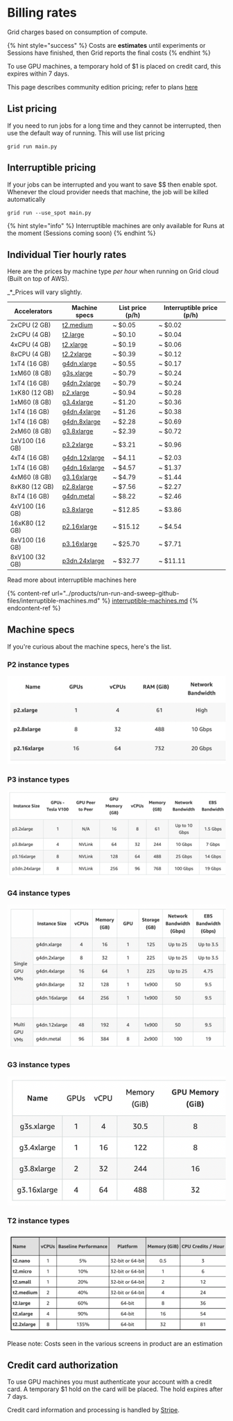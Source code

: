 # Billing rates

Grid charges based on consumption of compute.

{% hint style="success" %}
Costs are **estimates** until experiments or Sessions have finished, then Grid reports the final costs
{% endhint %}

To use GPU machines, a temporary hold of $1 is placed on credit card, this expires within 7 days.

This page describes community edition pricing; refer to plans [here](https://www.grid.ai/pricing/)

## List pricing

If you need to run jobs for a long time and they cannot be interrupted, then use the default way of running. This will use list pricing

```
grid run main.py
```

## Interruptible pricing

If your jobs can be interrupted and you want to save \$$\$$ then enable spot. Whenever the cloud provider needs that machine, the job will be killed automatically

```
grid run --use_spot main.py
```

{% hint style="info" %}
Interruptible machines are only available for Runs at the moment (Sessions coming soon)
{% endhint %}

## Individual Tier hourly rates

Here are the prices by machine type _per hour_ when running on Grid cloud (Built on top of AWS).

\_\*\_Prices will vary slightly.

| Accelerators   | Machine specs                                                                          | List  price (p/h) | Interruptible  price (p/h) |
| -------------- | -------------------------------------------------------------------------------------- | ----------------- | -------------------------- |
| 2xCPU (2 GB)   | [t2.medium](https://aws.amazon.com/blogs/aws/new-t2-xlarge-and-t2-2xlarge-instances/)  | \~ $0.05          | \~ $0.02                   |
| 2xCPU (4 GB)   | [t2.large](https://aws.amazon.com/blogs/aws/new-t2-xlarge-and-t2-2xlarge-instances/)   | \~ $0.10          | \~ $0.04                   |
| 4xCPU (4 GB)   | [t2.xlarge](https://aws.amazon.com/blogs/aws/new-t2-xlarge-and-t2-2xlarge-instances/)  | \~ $0.19          | \~ $0.06                   |
| 8xCPU (4 GB)   | [t2.2xlarge](https://aws.amazon.com/blogs/aws/new-t2-xlarge-and-t2-2xlarge-instances/) | \~ $0.39          | \~ $0.12                   |
| 1xT4 (16 GB)   | [g4dn.xlarge](https://aws.amazon.com/ec2/instance-types/g4/)                           | \~ $0.55          | \~ $0.17                   |
| 1xM60 (8 GB)   | [g3s.xlarge](https://aws.amazon.com/ec2/instance-types/g3/)                            | \~ $0.79          | \~ $0.24                   |
| 1xT4 (16 GB)   | [g4dn.2xlarge](https://aws.amazon.com/ec2/instance-types/g4/)                          | \~ $0.79          | \~ $0.24                   |
| 1xK80 (12 GB)  | [p2.xlarge](https://aws.amazon.com/ec2/instance-types/p2/)                             | \~ $0.94          | \~ $0.28                   |
| 1xM60 (8 GB)   | [g3.4xlarge](https://aws.amazon.com/ec2/instance-types/g3/)                            | \~ $1.20          | \~ $0.36                   |
| 1xT4 (16 GB)   | [g4dn.4xlarge](https://aws.amazon.com/ec2/instance-types/g4/)                          | \~ $1.26          | \~ $0.38                   |
| 1xT4 (16 GB)   | [g4dn.8xlarge](https://aws.amazon.com/ec2/instance-types/g4/)                          | \~ $2.28          | \~ $0.69                   |
| 2xM60 (8 GB)   | [g3.8xlarge](https://aws.amazon.com/ec2/instance-types/g3/)                            | \~ $2.39          | \~ $0.72                   |
| 1xV100 (16 GB) | [p3.2xlarge](https://aws.amazon.com/ec2/instance-types/p3/)                            | \~ $3.21          | \~ $0.96                   |
| 4xT4 (16 GB)   | [g4dn.12xlarge](https://aws.amazon.com/ec2/instance-types/g4/)                         | \~ $4.11          | \~ $2.03                   |
| 1xT4 (16 GB)   | [g4dn.16xlarge](https://aws.amazon.com/ec2/instance-types/g4/)                         | \~ $4.57          | \~ $1.37                   |
| 4xM60 (8 GB)   | [g3.16xlarge](https://aws.amazon.com/ec2/instance-types/g3/)                           | \~ $4.79          | \~ $1.44                   |
| 8xK80 (12 GB)  | [p2.8xlarge](https://aws.amazon.com/ec2/instance-types/p2/)                            | \~ $7.56          | \~ $2.27                   |
| 8xT4 (16 GB)   | [g4dn.metal](https://aws.amazon.com/ec2/instance-types/g4/)                            | \~ $8.22          | \~ $2.46                   |
| 4xV100 (16 GB) | [p3.8xlarge](https://aws.amazon.com/ec2/instance-types/p3/)                            | \~ $12.85         | \~ $3.86                   |
| 16xK80 (12 GB) | [p2.16xlarge](https://aws.amazon.com/ec2/instance-types/p2/)                           | \~ $15.12         | \~ $4.54                   |
| 8xV100 (16 GB) | [p3.16xlarge](https://aws.amazon.com/ec2/instance-types/p3/)                           | \~ $25.70         | \~ $7.71                   |
| 8xV100 (32 GB) | [p3dn.24xlarge](https://aws.amazon.com/ec2/instance-types/p3/)                         | \~ $32.77         | \~ $11.11                  |

Read more about interruptible machines here

{% content-ref url="../products/run-run-and-sweep-github-files/interruptible-machines.md" %}
[interruptible-machines.md](../products/run-run-and-sweep-github-files/interruptible-machines.md)
{% endcontent-ref %}

## Machine specs

If you're curious about the machine specs, here's the list.

### P2 instance types

![](<../.gitbook/assets/image (99).png>)

### P3 instance types

![](<../.gitbook/assets/image (100).png>)

### G4 instance types

![](<../.gitbook/assets/image (101).png>)

### G3 instance types

![](<../.gitbook/assets/image (102).png>)

### T2 instance types

![](<../.gitbook/assets/image (103).png>)

Please note: Costs seen in the various screens in product are an estimation

## **Credit card authorization**

To use GPU machines you must authenticate your account with a credit card. A temporary $1 hold on the card will be placed. The hold expires after 7 days.

Credit card information and processing is handled by [Stripe](https://stripe.com).
